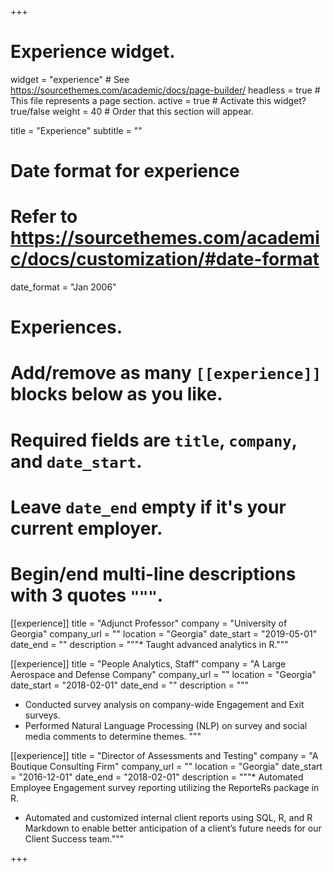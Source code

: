 +++
# Experience widget.
widget = "experience"  # See https://sourcethemes.com/academic/docs/page-builder/
headless = true  # This file represents a page section.
active = true  # Activate this widget? true/false
weight = 40  # Order that this section will appear.

title = "Experience"
subtitle = ""

# Date format for experience
#   Refer to https://sourcethemes.com/academic/docs/customization/#date-format
date_format = "Jan 2006"

# Experiences.
#   Add/remove as many `[[experience]]` blocks below as you like.
#   Required fields are `title`, `company`, and `date_start`.
#   Leave `date_end` empty if it's your current employer.
#   Begin/end multi-line descriptions with 3 quotes `"""`.


[[experience]]
  title = "Adjunct Professor"
  company = "University of Georgia"
  company_url = ""
  location = "Georgia"
  date_start = "2019-05-01"
  date_end = ""
  description = """* Taught advanced analytics in R."""
  
[[experience]]
  title = "People Analytics, Staff"
  company = "A Large Aerospace and Defense Company"
  company_url = ""
  location = "Georgia"
  date_start = "2018-02-01"
  date_end = ""
  description = """
  * Conducted survey analysis on company-wide Engagement and Exit surveys.
  * Performed Natural Language Processing (NLP) on survey and social media comments to determine themes.
  """

[[experience]]
  title = "Director of Assessments and Testing"
  company = "A Boutique Consulting Firm"
  company_url = ""
  location = "Georgia"
  date_start = "2016-12-01"
  date_end = "2018-02-01"
  description = """*	Automated Employee Engagement survey reporting utilizing the ReporteRs package in R.
  * Automated and customized internal client reports using SQL, R, and R Markdown to enable better anticipation of a client’s future needs for our Client Success team."""

+++
